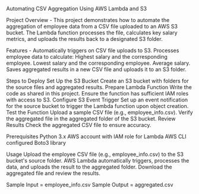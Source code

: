 Automating CSV Aggregation Using AWS Lambda and S3

Project Overview -
This project demonstrates how to automate the aggregation of employee data from a CSV file uploaded to an AWS S3 bucket. The Lambda function processes the file, calculates key salary metrics, and uploads the results back to a designated S3 folder.

Features -
Automatically triggers on CSV file uploads to S3.
Processes employee data to calculate:
Highest salary and the corresponding employee.
Lowest salary and the corresponding employee.
Average salary.
Saves aggregated results in a new CSV file and uploads it to an S3 folder.


Steps to Deploy
Set Up the S3 Bucket
Create an S3 bucket with folders for the source files and aggregated results.
Prepare Lambda Function
Write the code as shared in this project.
Ensure the function has sufficient IAM roles with access to S3.
Configure S3 Event Trigger
Set up an event notification for the source bucket to trigger the Lambda function upon object creation.
Test the Function
Upload a sample CSV file (e.g., employee_info.csv).
Verify the aggregated file in the aggregated folder of the S3 bucket.
Review Results
Check the aggregated CSV file to ensure accuracy.


Prerequisites
Python 3.x
AWS account with IAM role for Lambda
AWS CLI configured
Boto3 library

Usage
Upload the employee CSV file (e.g., employee_info.csv) to the S3 bucket's source folder.
AWS Lambda automatically triggers, processes the data, and uploads the result to the aggregated folder.
Download the aggregated file and review the results.


Sample Input = employee_info.csv
Sample Output = aggregated.csv
